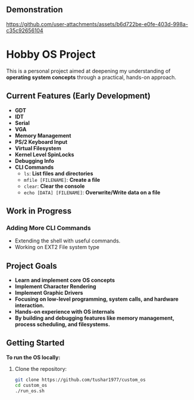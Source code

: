 ## Demonstration 

https://github.com/user-attachments/assets/b6d722be-e0fe-403d-998a-c35c92656104


# Hobby OS Project

This is a personal project aimed at deepening my understanding of **operating system concepts** through a practical, hands-on approach.

## Current Features (Early Development)
- **GDT**
- **IDT**
- **Serial**
- **VGA**
- **Memory Management**  
- **PS/2 Keyboard Input**  
- **Virtual Filesystem**
- **Kernel Level SpinLocks**
- **Debugging Info**
- **CLI Commands**  
  - `ls`: **List files and directories**  
  - `mfile [FILENAME]`: **Create a file**  
  - `clear`: **Clear the console**
  - `echo [DATA] [FILENAME]`: **Overwrite/Write data on a file**  

## Work in Progress

### Adding More CLI Commands  
- Extending the shell with useful commands.
- Working on EXT2 File system type

## Project Goals
- **Learn and implement core OS concepts**
- **Implement Character Rendering**
- **Implement Graphic Drivers**
- **Focusing on low-level programming, system calls, and hardware interaction.**
- **Hands-on experience with OS internals**
- **By building and debugging features like memory management, process scheduling, and filesystems.**

## Getting Started

**To run the OS locally:**

1. Clone the repository:  
   ```bash
   git clone https://github.com/tushar1977/custom_os
   cd custom_os
   ./run_os.sh
